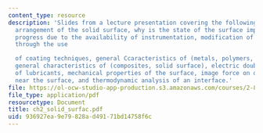 ```yaml
---
content_type: resource
description: 'Slides from a lecture presentation covering the following topics: Atomic
  arrangement of the solid surface, why is the state of the surface important in tribology,
  progress due to the availability of instrumentation, modification of the surface
  through the use

  of coating techniques, general Ccaracteristics of (metals, polymers, ceramics),
  general characteristics of (composites, solid surface), electric double layer, role
  of lubricants, mechanical properties of the surface, image force on dislocations
  near the surface, and thermodynamic analysis of an interface.'
file: https://ol-ocw-studio-app-production.s3.amazonaws.com/courses/2-800-tribology-fall-2004/936927ea9e79828ad49171bd14758f6c_ch2_solid_surfac.pdf
file_type: application/pdf
resourcetype: Document
title: ch2_solid_surfac.pdf
uid: 936927ea-9e79-828a-d491-71bd14758f6c
---
```

